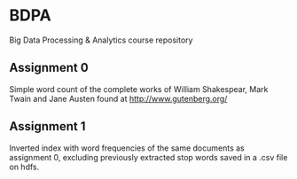 # BDPA
Big Data Processing &amp; Analytics course repository

## Assignment 0
Simple word count of the complete works of William Shakespear, Mark Twain and Jane Austen found at http://www.gutenberg.org/

## Assignment 1
Inverted index with word frequencies of the same documents as assignment 0, excluding previously extracted stop words saved in a .csv file on hdfs. 
